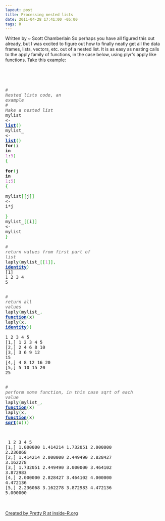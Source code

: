 ```yaml
--- 
layout: post
title: Processing nested lists
date: 2011-04-28 17:41:00 -05:00
tags: R
---
```


Written by ~ Scott Chamberlain
So perhaps you have all figured this out already, but I was excited to figure out how to finally neatly get all the data frames, lists, vectors, etc. out of a nested list. It is as easy as nesting calls to the apply family of functions, in the case below, using plyr's apply like functions. Take this example:<br /><br /><br /><br /><div style="overflow: auto;"><div class="geshifilter"><pre class="r geshifilter-R"><span style="color: #666666; font-family: monospace; font-style: italic;"># Nested lists code, an example</span><br /><span style="color: #666666; font-family: monospace; font-style: italic;"># Make a nested list</span><br />mylist <span style="font-family: monospace;">&lt;-</span> <a href="http://inside-r.org/r-doc/base/list" style="font-family: monospace;"><span style="color: #003399; font-weight: bold;">list</span></a><span style="color: #009900; font-family: monospace;">(</span><span style="color: #009900; font-family: monospace;">)</span><br />mylist_ <span style="font-family: monospace;">&lt;-</span> <a href="http://inside-r.org/r-doc/base/list" style="font-family: monospace;"><span style="color: #003399; font-weight: bold;">list</span></a><span style="color: #009900; font-family: monospace;">(</span><span style="color: #009900; font-family: monospace;">)</span><br /><span style="color: black; font-family: monospace; font-weight: bold;">for</span><span style="color: #009900; font-family: monospace;">(</span>i <span style="color: black; font-family: monospace; font-weight: bold;">in</span> <span style="color: #cc66cc; font-family: monospace;">1</span><span style="font-family: monospace;">:</span><span style="color: #cc66cc; font-family: monospace;">5</span><span style="color: #009900; font-family: monospace;">)</span> <span style="color: #009900; font-family: monospace;">{</span><br /> <span style="color: black; font-family: monospace; font-weight: bold;">for</span><span style="color: #009900; font-family: monospace;">(</span>j <span style="color: black; font-family: monospace; font-weight: bold;">in</span> <span style="color: #cc66cc; font-family: monospace;">1</span><span style="font-family: monospace;">:</span><span style="color: #cc66cc; font-family: monospace;">5</span><span style="color: #009900; font-family: monospace;">)</span> <span style="color: #009900; font-family: monospace;">{</span><br />  mylist<span style="color: #009900; font-family: monospace;">[</span><span style="color: #009900; font-family: monospace;">[</span>j<span style="color: #009900; font-family: monospace;">]</span><span style="color: #009900; font-family: monospace;">]</span> <span style="font-family: monospace;">&lt;-</span> i<span style="font-family: monospace;">*</span>j<br /> <span style="color: #009900; font-family: monospace;">}</span><br />mylist_<span style="color: #009900; font-family: monospace;">[</span><span style="color: #009900; font-family: monospace;">[</span>i<span style="color: #009900; font-family: monospace;">]</span><span style="color: #009900; font-family: monospace;">]</span> <span style="font-family: monospace;">&lt;-</span> mylist<br /><span style="color: #009900; font-family: monospace;">}</span><br />&nbsp;<br /><span style="color: #666666; font-family: monospace; font-style: italic;"># return values from first part of list</span><br />laply<span style="color: #009900; font-family: monospace;">(</span>mylist_<span style="color: #009900; font-family: monospace;">[</span><span style="color: #009900; font-family: monospace;">[</span><span style="color: #cc66cc; font-family: monospace;">1</span><span style="color: #009900; font-family: monospace;">]</span><span style="color: #009900; font-family: monospace;">]</span><span style="color: #339933; font-family: monospace;">,</span> <a href="http://inside-r.org/r-doc/base/identity" style="font-family: monospace;"><span style="color: #003399; font-weight: bold;">identity</span></a><span style="color: #009900; font-family: monospace;">)</span><br />[1] 1 2 3 4 5</pre><pre class="r geshifilter-R">&nbsp;<br /><span style="color: #666666; font-family: monospace; font-style: italic;"># return all values</span><br />laply<span style="color: #009900; font-family: monospace;">(</span>mylist_<span style="color: #339933; font-family: monospace;">,</span> <a href="http://inside-r.org/r-doc/base/function" style="font-family: monospace;"><span style="color: #003399; font-weight: bold;">function</span></a><span style="color: #009900; font-family: monospace;">(</span>x<span style="color: #009900; font-family: monospace;">)</span> laply<span style="color: #009900; font-family: monospace;">(</span>x<span style="color: #339933; font-family: monospace;">,</span> <a href="http://inside-r.org/r-doc/base/identity" style="font-family: monospace;"><span style="color: #003399; font-weight: bold;">identity</span></a><span style="color: #009900; font-family: monospace;">)</span><span style="color: #009900; font-family: monospace;">)</span><br />     1  2  3  4  5<br />[1,] 1  2  3  4  5<br />[2,] 2  4  6  8 10<br />[3,] 3  6  9 12 15<br />[4,] 4  8 12 16 20<br />[5,] 5 10 15 20 25</pre><pre class="r geshifilter-R" style="font-family: monospace;">&nbsp;<br /><span style="color: #666666; font-style: italic;"># perform some function, in this case sqrt of each value</span><br />laply<span style="color: #009900;">(</span>mylist_<span style="color: #339933;">,</span> <a href="http://inside-r.org/r-doc/base/function"><span style="color: #003399; font-weight: bold;">function</span></a><span style="color: #009900;">(</span>x<span style="color: #009900;">)</span> laply<span style="color: #009900;">(</span>x<span style="color: #339933;">,</span> <a href="http://inside-r.org/r-doc/base/function"><span style="color: #003399; font-weight: bold;">function</span></a><span style="color: #009900;">(</span>x<span style="color: #009900;">)</span> <a href="http://inside-r.org/r-doc/base/sqrt"><span style="color: #003399; font-weight: bold;">sqrt</span></a><span style="color: #009900;">(</span>x<span style="color: #009900;">)</span><span style="color: #009900;">)</span><span style="color: #009900;">)</span></pre><pre class="r geshifilter-R"><span style="color: #009900;">  </span><br />        1        2        3        4        5<br />[1,] 1.000000 1.414214 1.732051 2.000000 2.236068<br />[2,] 1.414214 2.000000 2.449490 2.828427 3.162278<br />[3,] 1.732051 2.449490 3.000000 3.464102 3.872983<br />[4,] 2.000000 2.828427 3.464102 4.000000 4.472136<br />[5,] 2.236068 3.162278 3.872983 4.472136 5.000000<br /></pre></div></div><br /><br /><a href="http://www.inside-r.org/pretty-r" title="Created by Pretty R at inside-R.org">Created by Pretty R at inside-R.org</a>
